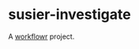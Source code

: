 # susier-investigate

A [workflowr][] project.

[workflowr]: https://github.com/jdblischak/workflowr
